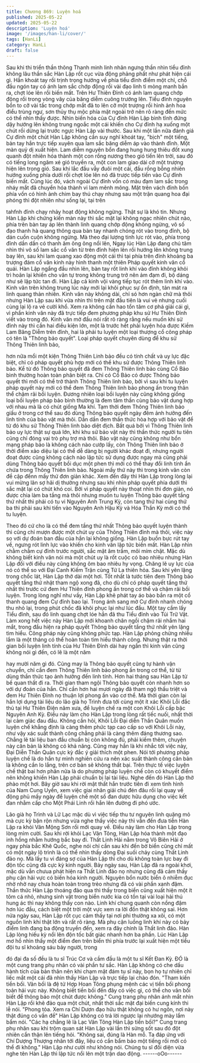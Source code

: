 ```yaml
---
title: Chương 869: Luyện hoá
published: 2025-05-22
updated: 2025-05-22
description: 'Luyện hoá'
image: '/images/han-li/cover/'
tags: [HanLi]
category: HanLi
draft: false
---
```


Sau khi thi triển thần thông Thanh minh linh nhãn ngưng thần
nhìn tiểu đỉnh không lâu thần sắc Hàn Lập rốt cục vừa động
phảng phất như phát hiện cái gì.
Hắn khoát tay rồi trịnh trọng hướng về phía tiểu đỉnh điểm một
chỉ, chỗ đầu ngón tay có ánh lam sắc chớp động rồi vài đạo linh ti
mỏng manh bắn ra, chợt lóe lên rồi biến mất.
Trên Hư Thiên Đỉnh có ánh lam quang chớp động rồi trong vòng
vây của băng diễm cuông trướng lên. Tiểu đỉnh nguyên bổn to cỡ
vài tấc trong chớp mắt đã to lên cỡ một trượng rồi hình ảnh hoa
điểu trùng ngư, sơn thủy thụ mộc phía mặt ngoài trở nên rõ ràng
đến mức có thể nhìn thấy được.
Nhìn biến hóa của Cự đỉnh Hàn Lập bình tĩnh đứng dậy hướng
lên không trung ngoắc một cái khiến cho Cự đỉnh hạ xuống một
chút rồi dừng lại trước ngực Hàn Lập vài thước.
Sau khi một lần nữa đánh giá Cự đỉnh một chút Hàn Lập không
cần suy nghĩ khoát tay, "bịch" một tiếng, bàn tay hắn trực tiếp
xuyên qua lam sắc băng diễm áp vào thành đỉnh.
Một màn quỷ dị xuất hiện. Lam diễm nguyên bổn đang hung hung
thiêu đốt xung quanh đột nhiên hóa thành một con rồng nương
theo gió tiến lên trời, sau đó có tiếng long ngâm xé gió truyền ra,
một con lam giao dài cỡ một trượng hiện lên trong gió. Sau khi lắc
đầu vẫy đuôi một cái, đầu rồng bỗng nhiên hướng xuống phía
dưới rồi chợt lóe lên nó đã trược tiếp tiến vào Cự đỉnh biến mất.
Cùng lúc đó, vách ngoài Cự đỉnh vốn có màu đạm lam sắc trong
nháy mắt đã chuyển hóa thành vi lam mênh mông. Mặt trên vách
đỉnh bốn phía vốn có hình ảnh chim bay thú chạy nhưng sau một
trận quang hoa đại phóng thì đột nhiên như sống lại, tại trên

tahfnh đỉnh chạy nhảy hoạt động không ngừng. Thật sự là khó tin.
Nhưng Hàn Lập khi chứng kiến màn này thì sắc mặt lại không
ngạc nhiên chút nào, phía trên bàn tay áp lên thành linh quang
chớp động không ngừng, vô số đạo thanh hà quang thông qua
bàn tay nhanh chóng rót vào trong đỉnh, bộ dán cuồn cuộn không
ngừng.
Mà theo đại lượng tinh lực rót vào, phía trong đỉnh dần dần có
thanh âm ông ông nổi lên,
Ngay lúc Hàn Lập đang chú tâm nhìn thì vô số lam sắc cổ văn từ
trên đỉnh hiện lên rồi hướng lên không trung bay lên, sau khi lam
quang xao động một cái thì tại phía trên đỉnh khoảng ba trượng
đám cổ văn kinh này hình thanh một thiên Pháp quyết kinh văn cổ
quái.
Hàn Lập ngẩng đầu nhìn lên, bàn tay rốt linh khí vào đỉnh không
khỏi trì hoãn lại khiến cho văn tự trong không trung trở nên ảm
đạm đi, bộ dáng như sẽ lập tức tan đi.
Hàn Lập cả kinh vội vàng tiếp tục rót thêm linh khí vào.
Kinh văn trên không trung lúc này mới lại khôi phục sự ổn định,
tản mát ra linh quang thản nhiên.
Kinh văn này không dài, chỉ só hơn ngàn chữ mà thôi nhưng Hàn
Lập sau khi vừa nhìn thì trên mặt đầu tiên là vui vẻ nhưng cuối
cùng lại lộ ra vẻ cười khổ.
Xem ra không cần hao tổn tâm cơ phá giải cái gì, vì phần kinh
văn này đã trực tiếp đem phương pháp khu sử Hư Thiên Đỉnh viết
vào trong đó.
Kinh văn mở đầu nói rất rõ ràng rằng nếu muốn khi sử đỉnh này
thì cần hai điều kiện lớn, một là trước hết phải luyện hóa được
Kiềm Lam Băng Diễm trên đỉnh, hai là phải tu luyện một loại
thượng cổ công pháp có tên là "Thông bảo quyết".
Loại pháp quyết chuyên dùng để khu sử Thông Thiên linh bảo,

hơn nữa mổi một kiện Thông Thiên Linh bảo đều có tính chất và
uy lực đặc biệt, chỉ có pháp quyết phù hợp mới có thể khu sử
được Thông Thiên linh bảo.
Kể từ đó Thông bảo quyết đã đem Thông Thiên linh bảo cùng Cổ
Bảo bình thường hoàn toàn phân biệt ra. Chỉ có Cổ Bảo có được
Thông bảo quyết thì mới có thể trở thành Thông Thiên linh bảo,
bởi vì sau khi tu luyện pháp quyết này mới có thể đem Thông
Thiên linh bảo phong ấn trong thân thể chậm rãi bồi luyện.
Đương nhiên loại bồi luyện này cũng không giống loại bồi luyện
pháp bảo bình thường là đem tâm thần cùng bảo vật dung hợp
với nhau mà là có chút giống Ma khí. Tạm thời đem Thông Thiên
linh bảo giấu ở trong cơ thể sau đó dùng Thông bảo quyết ngày
đêm ảnh hưởng đến linh tính của bảo vật mà thôi. Dần dần đem
thần thức hòa hợp với bảo vật để từ đó khu sử Thông Thiên linh
bảo diệt địch.
Bất quá bởi vì Thông Thiên linh bảo uy lực thật sự quá lớn, khi
khu sử bảo vật này thì thần thức người tu tiên cũng chỉ đóng vai
trò phụ trợ mà thôi. Bảo vật này cũng không như bổn mạng pháp
bảo là không cách nào cướp lấy, còn Thông Thiên linh bảo ở thời
điểm xảo diệu lại có thể dễ dàng bị người khác đoạt đi, nhưng
người đoạt được cũng không cách nào lập tức sử dụng được
ngay mà cũng phải dùng Thông bảo quyết bồi dục một phen thì
mới có thể thay đổi linh tính ẩn chứa trong Thông Thiên linh bảo.
Ngoài mấy thứ này thì trong kinh văn còn đề cập đếnn mấy thứ
đơn giản khác.
Xem đến đây thì Hàn Lập trong lòng lại vui mừng lãn sợ hãi dị
thường nhưng sau khi nhìn pháp quyết phía dưới thì sắc mặt lại
có chút khó coi.
Bởi vì pháp quyết này thoạt nhìn thì đơn giản, nó được chia làm
ba tầng mà thôi nhưng muốn tu luyện Thông bảo quyết tầng thứ
nhất thì phải có tu vi Nguyên Anh Trung Kỳ, còn tang thứ hai cùng
thứ ba thì phải sau khi tiến vào Nguyên Anh Hậu Kỳ và Hóa Thần
Kỳ mới có thể tu luyện.

Theo đó cứ cho là có thể đem tầng thứ nhất Thông bảo quyết
luyện thành thì cũng chỉ mượn được một chút uy của Thông
Thiên đỉnh mà thôi, việc này so với dự đoán ban đầu của hắn lại
không giống.
Hàn Lập buồn bực rút tay về, ngưng rót linh lực vào khiến cho
kinh văn lập tức biến mất.
Hàn Lập nhìn chằm chằm cự đỉnh trước người, sắc mặt âm trầm,
môi mím chặt.
Mặc dù không biết kinh văn nói mà một chút uy là rốt cuộc có bao
nhiêu nhưng Hàn Lập đối với điều này cũng không ôm bao nhiêu
hy vọng.
Chăng lẽ uy lực của nó có thể so với Đại Canh Kiếm Trận cùng
Tử La thiên hỏa.
Sau khi yên lặng trong chốc lát, Hàn Lập thở dài một hơi. Tốt nhất
là tước tiên đem Thông bảo quyết tầng thứ nhật tham ngộ xong
đã, cho dù chỉ có pháp quyết tầng thứ nhất thì trước cứ đem Hư
Thiên đỉnh phong ấn trong cơ thể và chậm rãi bồi luyện.
Trong lòng nghĩ như vầy, Hàn Lập khẽ phát tay áo bào bắn ra một
cổ thanh quang đem Cự đỉnh bao lại.
Trong ánh sang mờ Cự đỉnh nhanh chóng thu nhỏ lại, trong phút
chốc đã khôi phục lại như lúc đầu.
Một tay cầm lấy Tiểu đỉnh, sau đó linh quang chợt lóe hắn đã thu
Tiểu đỉnh vào Túi Trữ Vật.
Làm xong hết việc này Hàn Lập mới khoanh chân ngồi chậm rãi
nhắm hai mắt, trong đầu hiện ra pháp quyết Thông bảo quyết
tầng thứ nhất yên lặng tìm hiểu.
Công pháp này cũng không phức tạp. Hàn Lập phỏng chừng
nhiều lắm là một tháng có thể hoàn toàn tìm hiểu thành công.
Nhưng thật ra thời gian bồi luyện linh tính của Hư Thiên Đỉnh dài
hay ngắn thì kinh văn cũng không nói gì đến, có lẽ là một năm

hay mười năm gì đó. Cũng may là Thông bảo quyết cũng tự hành
vận chuyển, chỉ cần đem Thông Thiên linh bảo phong ấn trong cơ
thể, từ từ dùng thần thức tạo ảnh hưởng đến linh tính.
Hơn hai tháng sau Hàn Lập từ bế quan thất đi ra.
Thời gian tham ngội Thông bảo quyết còn nhanh hơn so với dự
đoán của hắn. Chỉ cần hơn hai mươi ngày đã tham ngộ thấu triệt
và đem Hư Thiên Đỉnh nọ thuận lợi phong ấn vào cơ thể.
Mà thời gian còn lại hắn lợi dụng tài liệu do lão già họ Trình đưa
tới cùng một ít xác Khôi Lỗi đắc thủ tại Hư Thiên Điện năm xưa,
để luyện chế ra một con Khôi Lỗi cấp bậc Nguyên Anh Kỳ.
Điều này làm cho Hàn Lập trong lòng rất tiếc nuối, nhất thời lại
cảm giác đau đầu.
Không cần hỏi, Khôi Lỗi Đại diễn Thần Quân muốn luyện chế
khẳng định là càng thêm phức tạp cao cấp so với Khôi Lỗi này,
như vậy xác suất thành công chẳng phải là càng thêm đáng
thương sao. Chẳng lẽ tài liệu ban đầu chuẩn bị còn không đủ,
phải kiếm thêm, chuyện này căn bản là không có khả năng.
Cũng may hắn là khi nhắc tới việc này, Đại Diễn Thần Quân cực
kỳ đắc ý giải thích một phen.
Nói tới phương pháp luyện chế là do hắn tự mình nghiên cứu ra
nên xác suất thành công căn bản là không cần lo lắng, trên cơ
bản sẽ không thất bại. Trên thực tế việc luyện chế thật bai hơn
phân nửa là do phương pháp luyện chế còn có khuyết điểm nên
không khiến Hàn Lập phải chuẩn bị lại tài liệu.
Nghe đến đó Hàn Lập thở phào một hơi.
Bây giờ sau khi rời mật thất hắn trước tiên đi xem tình hình của
Nam Cung Uyển, xem việc giai nhân giải chú đén đâu rồi lại quay
về động phủ mấy ngày để luyện chế một số đan dược hữu dụng
cho việc kết đan nhằm cấp cho Một Phái Linh rồi hắn lên đường
đi phó ước.

Lão già họ Trình và Lữ Lạc mặc dù vì việc tiếp thu tư nguyên linh
quặng mỏ mà cực kỳ bận rộn nhưng vừa nghe thấy việc này thì
vẫn đến đưa tiễn Hàn Lập ra khỏi Vân Mộng Sơn rồi mới quay về.
Điều này làm cho Hàn Lập trong lòng mỉm cười.
Sau khi rời khỏi Lạc Vân Tông, Hàn Lập hóa thành một đạo inh
hồng nhằm hướng bắc bay đi.
Thất Linh Hải nằm trong Vô Biên Hải ở ngay phía bắc Khê Quốc,
nghe nói chỉ cần sau khi đến bờ biển cũng chỉ mất có một ngày lộ
trình là có thể nhìn thấy dòng Đại suối chảy cùng Thất Linh đảo
nọ.
Mà lấy tu vi đáng sợ của Hàn Lập thì cho dù không toàn lực bay
đi độn tốc cũng đã cực kỳ kinh người.
Bảy ngày sau, Hàn Lập đã ra ngoài khơi, mặc dù vẫn chưua phát
hiện ra Thất Linh đảo nọ nhưng cũng đã cảm thấy phụ cận hải
vực có biến hóa kinh người.
Nguyên bổn nước biển ô nhiễm đục nhờ nhờ nay chưa hoàn toàn
trong trẻo nhưng đã có vài phần xanh đậm. Thần thức Hàn Lập
thoáng đảo qua thì thấy trong biển cũng xuất hiện một ít tôm cá
nhỏ, nhưng sinh vật trong biển nước kia có tồn tại vài loại hải thú
hung ác thì nay không thấy con nào.
Linh khí chung quanh còn nồng đậm hơn lúc đầu, cách biệt một
trời một vực xem ra lời đồn thật không sai.
Hơn nửa ngày sau, Hàn Lập rốt cục cảm thấy tại nơi phi thường
xa xôi, có một nguồn linh khí thật lớn và rất rõ ràng.
Mà phụ cận luồng linh khí này có bảy điểm linh đang ba động
truyền đến, xem ra đây chính là Thất linh đảo.
Hàn Lập lòng hiếu kỳ nổi lên độn tốc bất giác nhanh hơn ba phần.
Lúc Hàn Lập mơ hồ nhìn thấy một điểm đen trên biển thì phía
trước lại xuất hiện một tiểu đội tu sĩ khoảng sáu bảy người, trong

đó đại đa số đều là tu sĩ Trúc Cơ và cầm đầu là một tu sĩ Kết Đan
Kỳ. ĐÓ là một cung trang phụ nhân có vài phần tư sắc.
Hàn Lập không có che dấu hành tích của bản thân nên khi chạm
mặt đám tu sĩ này, bọn họ tự nhiên chỉ liếc mắt một cái đã nhìn
thấy Hàn Lập và trực tiếp lại chào đón.
"Tham kiến tiền bối. Vãn bối là đệ tử Hợp Hoan Tông phụng mệnh
các vị tiền bối phong toản hải vực này. Không biết tiền bối đến đây
có việc gì, có thể cho vãn bối biết để thông báo một chút được
không." Cung trang phụ nhân ánh mắt nhìn Hàn Lập rồi khẽ đảo
qua một chút, nhất thời sắc mặt đại biến cung kính thi lễ nói.
"Phong tỏa. Xem ra Chí Dượn đạo hữu thật không có hư ngôn,
nơi này thật đúng có vấn đề" Hàn Lập không có trả lời ngược lại
nhướng mày lẩm bẩm nói.
"Các hạ chẳng lẽ là Lạc Vân Tông Hàn Lập tiền bối?" Cung trang
phụ nhân sau khi trộm quan sát Hàn Lập vài lần thì sửng sốt sau
đó đột nhiên cẩn thận lên tiếng hỏi.
"Không sai, đúng là Hàn mỗ. Ta đáp ứng với Chí Dượng Thượng
nhân tới đây, liệu có cần bẩm báo một tiếng rồi mới có thể đi
không." Hàn Lập như cười như không nói.
Chúng tu sĩ đối diện vừa nghe tên Hàn Lập thì lập tức nổi lên một
trận dao động.
------oOo------
